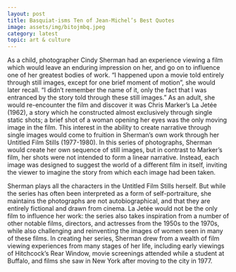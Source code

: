 ```yaml
---
layout: post
title: Basquiat-isms Ten of Jean-Michel’s Best Quotes
image: assets/img/bitojmbq.jpeg
category: latest
topic: art & culture
---
```



As a child, photographer Cindy Sherman had an experience viewing a film which would leave an enduring impression on her, and go on to influence one of her greatest bodies of work. “I happened upon a movie told entirely through still images, except for one brief moment of motion”, she would later recall. “I didn’t remember the name of it, only the fact that I was entranced by the story told through these still images.” As an adult, she would re-encounter the film and discover it was Chris Marker’s La Jetée (1962), a story which he constructed almost exclusively through single static shots; a brief shot of a woman opening her eyes was the only moving image in the film. This interest in the ability to create narrative through single images would come to fruition in Sherman’s own work through her Untitled Film Stills (1977-1980). In this series of photographs, Sherman would create her own sequence of still images, but in contrast to Marker’s film, her shots were not intended to form a linear narrative. Instead, each image was designed to suggest the world of a different film in itself, inviting the viewer to imagine the story from which each image had been taken.  

Sherman plays all the characters in the Untitled Film Stills herself. But while the series has often been interpreted as a form of self-portraiture, she maintains the photographs are not autobiographical, and that they are entirely fictional and drawn from cinema. La Jetée would not be the only film to influence her work: the series also takes inspiration from a number of other notable films, directors, and actresses from the 1950s to the 1970s, while also challenging and reinventing the images of women seen in many of these films. In creating her series, Sherman drew from a wealth of film viewing experiences from many stages of her life, including early viewings of Hitchcock’s Rear Window, movie screenings attended while a student at Buffalo, and films she saw in New York after moving to the city in 1977.

